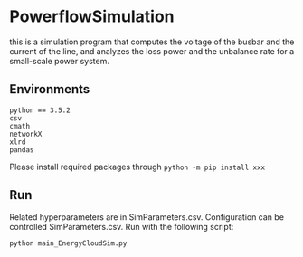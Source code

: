 # PowerflowSimulation

this is a simulation program that computes the voltage of the busbar and the current of the line, 
and analyzes the loss power and the unbalance rate for a small-scale power system.

## Environments
```shell script
python == 3.5.2
csv
cmath
networkX
xlrd
pandas
```
Please install required packages through ``` python -m pip install xxx ```

## Run
Related hyperparameters are in SimParameters.csv. Configuration can be controlled SimParameters.csv.
Run with the following script:

```python main_EnergyCloudSim.py```
